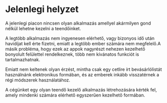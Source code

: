 # Jelenlegi helyzet

A jelenlegi piacon nincsen olyan alkalmazás amellyel akármilyen gond nélkül
lehetne kezelni a teendőinket.

A legtöbb alkalmazás nem ingyenesen elérhető, vagy bizonyos idő után havidíjat
kell érte fizetni, emiatt a legtöbb ember számára nem megfelelő.A másik probléma,
hogy ezek az appok nagyrészt nehezen kezelhető bonyolult felülettel rendelkeznek,
több nem kívánatos funkciót is tartalmazhatnak.

Emiatt nem keltenek olyan érzést, mintha csak egy cetlire írt bevásárlólistát
használnánk elektronikus formában, és az emberek inkább visszatérnek a régi
módszerek használatához.

A cégünket egy olyan teendő kezelő alkalmazás létrehozására kérték fel, amely
mindenki számára elérhető egyszerűen kezelhető formában.


